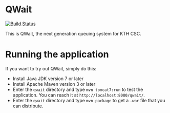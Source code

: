 # QWait

[![Build Status](https://travis-ci.org/mvk13ogb/qwait.png?branch=master)](https://travis-ci.org/mvk13ogb/qwait)

This is QWait, the next generation queuing system for KTH CSC.

# Running the application

If you want to try out QWait, simply do this:

  - Install Java JDK version 7 or later
  - Install Apache Maven version 3 or later
  - Enter the `qwait` directory and type `mvn tomcat7:run` to test the
    application.  You can reach it at `http://localhost:8080/qwait/`.
  - Enter the `qwait` directory and type `mvn package` to get a `.war`
    file that you can distribute.
